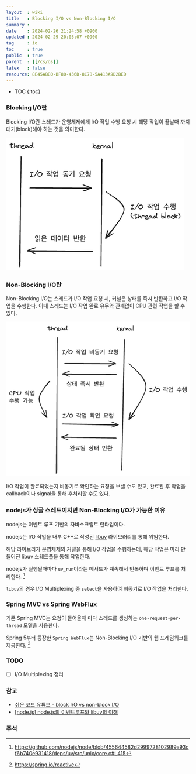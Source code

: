 ```yaml
---
layout  : wiki
title   : Blocking I/O vs Non-Blocking I/O
summary : 
date    : 2024-02-26 21:24:58 +0900
updated : 2024-02-29 20:05:07 +0900
tag     : io
toc     : true
public  : true
parent  : [[/cs/os]] 
latex   : false
resource: 8E45ABB0-BF80-436D-8C78-5A413A9D2BED
---
```

* TOC
{:toc}

### Blocking I/O란

Blocking I/O란 스레드가 운영체제에게 I/O 작업 수행 요청 시 해당 작업이 끝날때 까지 대기(block)해야 하는 것을 의미한다.

![blocking i/o]( /resource//dce722f0-3c36-4de6-a9e4-bd6943b34cb7.png )

### Non-Blocking I/O란

Non-Blocking I/O는 스레드가 I/O 작업 요청 시, 커널은 상태를 즉시 반환하고 I/O 작업을 수행한다. 이때 스레드는 I/O 작업 완료 유무와 관계없이 CPU 관련 작업을 할 수 있다.

![non-blocking i/o]( /resource//e9a20c5d-08ca-4ac9-b97a-b475eec0a509.png )

I/O 작업이 완료되었는지 비동기로 확인하는 요청을 보낼 수도 있고, 완료된 후 작업을 callback이나 signal을 통해 후처리할 수도 있다.

### nodejs가 싱글 스레드이지만 Non-Blocking I/O가 가능한 이유

nodejs는 이벤트 루프 기반의 자바스크립트 런타임이다.

nodejs는 I/O 작업을 내부 C++로 작성된 [libuv](https://libuv.org) 라이브러리를 통해 위임한다.

해당 라이브러가 운영체제의 커널을 통해 I/O 작업을 수행하는데, 해당 작업은 미리 만들어진 libuv 스레드풀을 통해 작업한다.

nodejs가 실행될때마다 `uv_run`이라는 메서드가 계속해서 반복하며 이벤트 루프를 처리한다. [^1]

`libuv`의 경우 I/O Multiplexing 중 `select`을 사용하여 비동기로 I/O 작업을 처리한다.

### Spring MVC vs Spring WebFlux

기존 Spring MVC는 요청이 들어올때 마다 스레드를 생성하는 `one-request-per-thread` 모델을 사용한다.

Spring 5부터 등장한 `Spring WebFlux`는 Non-Blocking I/O 기반의 웹 프레임워크를 제공한다.  [^2]

### TODO

- [ ] I/O Multiplexing 정리

### 참고

- [쉬운 코드 유튜브 - block I/O vs non-block I/O](https://www.youtube.com/watch?v=mb-QHxVfmcs&list=PLcXyemr8ZeoRRaTfapB8GMMrLMlCTN4wJ&index=4)
- [[node.js] node.js의 이벤트루프와 libuv의 이해](https://blog.naver.com/pjt3591oo/221976414901)

### 주석

[^1]: <https://github.com/nodejs/node/blob/455644582d2999728102989a93cf6b740e931418/deps/uv/src/unix/core.c#L415>
[^2]: <https://spring.io/reactive>

